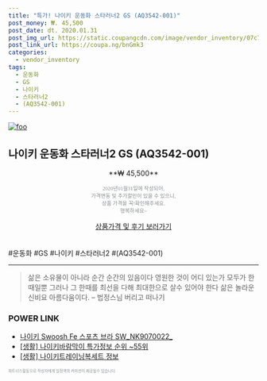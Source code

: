 ```yaml
--- 
title: "특가! 나이키 운동화 스타러너2 GS (AQ3542-001)" 
post_money: ₩. 45,500 
post_date: dt. 2020.01.31 
post_img_url: https://static.coupangcdn.com/image/vendor_inventory/07c7/f93b1cb365fbe814e9c01be305bdb76c399ae1dd8bf57ef07eced87132d2.jpg 
post_link_url: https://coupa.ng/bnGmk3 
categories: 
  - vendor_inventory 
tags: 
  - 운동화 
  - GS 
  - 나이키 
  - 스타러너2 
  - (AQ3542-001) 
--- 
```

[![foo](https://static.coupangcdn.com/image/vendor_inventory/07c7/f93b1cb365fbe814e9c01be305bdb76c399ae1dd8bf57ef07eced87132d2.jpg)](https://coupa.ng/bnGmk3) 

## 나이키 운동화 스타러너2 GS (AQ3542-001) 
<p style="text-align: center;">**₩ 45,500**</p> 
<p style="text-align: center;"><span style="color: #898c8f; font-family: Georgia,Times,serif; font-size: 0.75em;">2020년01월31일에 작성되어, <br>가격변동 및 추가할인이 있을 수 있으니,<br> 상품 가격을 꼭!확인해주세요.<br>행복하세요~</span> 
</p>	 
<div markdown="0" style="text-align: center;"><a href="https://coupa.ng/bnGmk3" class="btn btn--success">상품가격 및 후기 보러가기</a></div> 
<br><br> 
  #운동화 #GS #나이키 #스타러너2 #(AQ3542-001) 
<hr> 

> 삶은 소유물이 아니라 순간 순간의 있음이다 영원한 것이 어디 있는가 모두가 한때일뿐 그러나 그 한때를 최선을 다해 최대한으로 살수 있어야 한다 삶은 놀라운 신비요 아름다움이다. – 법정스님 버리고 떠나기 


### POWER LINK

* <a href="https://blog.naver.com/sakai111/221785046696" target="_blank">나이키 Swoosh Fe 스포츠 브라 SW_NK9070022_</a>
* <a href="https://blog.naver.com/sakai111/221776477019" target="_blank"> [생활] 나이키바람막이 특가정보 순위 ~55위</a>
* <a href="https://blog.naver.com/santokki14/221770396757" target="_blank"> [생활] 나이키트레이닝복세트 정보 </a>

<span style="color: #898c8f; font-family: Georgia,Times,serif; font-size: 0.55em;">파트너스활동으로 작성자에게 일정액의 커미션이 제공될수 있습니다.</span> 
